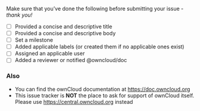Make sure that you’ve done the following before submitting your issue - _thank you!_

- [ ] Provided a concise and descriptive title
- [ ] Provided a concise and descriptive body
- [ ] Set a milestone
- [ ] Added applicable labels (or created them if no applicable ones exist)
- [ ] Assigned an applicable user
- [ ] Added a reviewer or notified @owncloud/doc

### Also

- You can find the ownCloud documentation at https://doc.owncloud.org
- This issue tracker is **NOT** the place to ask for support of ownCloud itself. Please use https://central.owncloud.org instead

